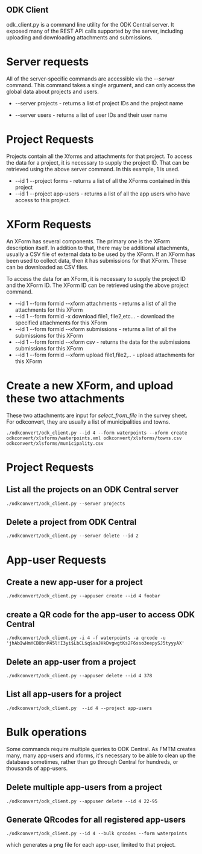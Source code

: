 ## ODK Client

odk_client.py is a command line utility for the ODK Central server. It
exposed many of the REST API calls supported by the server, including
uploading and downloading attachments and submissions.

# Server requests

All of the server-specific commands are accessible via the
_--server_ command. This command takes a single argument, and can only
access the global data about projects and users.

- --server projects - returns a list of project IDs and the project name

- --server users - returns a list of user IDs and their user name

# Project Requests

Projects contain all the Xforms and attachments for that project. To
access the data for a project, it is necessary to supply the project
ID. That can be retrieved using the above server command. In this
example, 1 is used.

- --id 1 --project forms - returns a list of all the XForms contained
  in this project
- --id 1 --project app-users - returns a list of all the app users who
  have access to this project.

# XForm Requests

An XForm has several components. The primary one is the XForm
description itself. In addition to that, there may be additional
attachments, usually a CSV file of external data to be used by the
XForm. If an XForm has been used to collect data, then it has
submissions for that XForm. These can be downloaded as CSV files.

To access the data for an XForm, it is necessary to supply the project
ID and the XForm ID. The XForm ID can be retrieved using the above
project command.

- --id 1 --form formid --xform attachments - returns a list of all the
  attachments for this XForm
- --id 1 --form formid -x download file1, file2,etc... - download the
  specified attachments for this XForm
- --id 1 --form formid --xform submissions - returns a list of all the
  submissions for this XForm
- --id 1 --form formid --xform csv - returns the data for the submissions
  submissions for this XForm
- --id 1 --form formid --xform upload file1,file2,.. - upload
  attachments for this XForm

# Create a new XForm, and upload these two attachments

These two attachments are input for _select_from_file_ in the survey
sheet. For odkconvert, they are usually a list of municipalities and
towns.

    ./odkconvert/odk_client.py --id 4 --form waterpoints --xform create odkconvert/xlsforms/waterpoints.xml odkconvert/xlsforms/towns.csv odkconvert/xlsforms/municipality.csv

# Project Requests

## List all the projects on an ODK Central server

    ./odkconvert/odk_client.py --server projects

## Delete a project from ODK Central

    ./odkconvert/odk_client.py --server delete --id 2

# App-user Requests

## Create a new app-user for a project

    ./odkconvert/odk_client.py --appuser create --id 4 foobar

## create a QR code for the app-user to access ODK Central

    ./odkconvert/odk_client.py -i 4 -f waterpoints -a qrcode -u 'jhAbIwHmYCBObnR45l!I3yi$LbCL$q$saJHkDvgwgtKs2F6sso3eepySJ5tyyyAX'

## Delete an app-user from a project

    ./odkconvert/odk_client.py --appuser delete --id 4 378

## List all app-users for a project

    ./odkconvert/odk_client.py  --id 4 --project app-users

# Bulk operations

Some commands require multiple queries to ODK Central. As FMTM creates
many, many app-users and xforms, it's necessary to be able to clean up
the database sometimes, rather than go through Central for hundreds, or
thousands of app-users.

## Delete multiple app-users from a project

    ./odkconvert/odk_client.py --appuser delete --id 4 22-95

## Generate QRcodes for all registered app-users

    ./odkconvert/odk_client.py --id 4 --bulk qrcodes --form waterpoints

which generates a png file for each app-user, limited to that
project.
